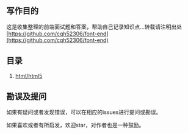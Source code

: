 ## 写作目的

这是收集整理的前端面试题和答案，帮助自己记录知识点...转载请注明出处[https://github.com/cqh52306/font-end](https://github.com/cqh52306/font-end)


## 目录

1. [html/html5](https://github.com/cqh52306/javaScriptAPI/blob/master/src/String.md)


## 勘误及提问

如果有疑问或者发现错误，可以在相应的issues进行提问或勘误。

如果喜欢或者有所启发，欢迎star，对作者也是一种鼓励。
